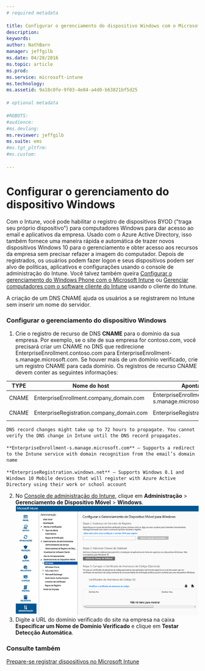 ```yaml
---
# required metadata

title: Configurar o gerenciamento do dispositivo Windows com o Microsoft Intune | Microsoft Intune
description:
keywords:
author: NathBarn
manager: jeffgilb
ms.date: 04/28/2016
ms.topic: article
ms.prod:
ms.service: microsoft-intune
ms.technology:
ms.assetid: 9a18c0fe-9f03-4e84-a4d0-b63821bf5d25

# optional metadata

#ROBOTS:
#audience:
#ms.devlang:
ms.reviewer: jeffgilb
ms.suite: ems
#ms.tgt_pltfrm:
#ms.custom:

---
```


# Configurar o gerenciamento do dispositivo Windows
Com o Intune, você pode habilitar o registro de dispositivos BYOD ("traga seu próprio dispositivo") para computadores Windows para dar acesso ao email e aplicativos da empresa. Usado com o Azure Active Directory, isso também fornece uma maneira rápida e automática de trazer novos dispositivos Windows 10 para o gerenciamento e obter acesso aos recursos da empresa sem precisar refazer a imagem do computador. Depois de registrados, os usuários podem fazer logon e seus dispositivos podem ser alvo de políticas, aplicativos e configurações usando o console de administração do Intune. Você talvez também queira [Configurar o gerenciamento do Windows Phone com o Microsoft Intune](set-up-windows-phone-management-with-microsoft-intune.md) ou [Gerenciar computadores com o software cliente do Intune](manage-windows-pcs-with-microsoft-intune.md) usando o cliente do Intune.

A criação de um DNS CNAME ajuda os usuários a se registrarem no Intune sem inserir um nome do servidor.

### Configurar o gerenciamento do dispositivo Windows

  1.  Crie o registro de recurso de DNS **CNAME** para o domínio da sua empresa. Por exemplo, se o site de sua empresa for contoso.com, você precisará criar um CNAME no DNS que redirecione EnterpriseEnrollment.contoso.com para EnterpriseEnrollment-s.manage.microsoft.com. Se houver mais de um domínio verificado, crie um registro CNAME para cada domínio. Os registros de recurso CNAME devem conter as seguintes informações:

  |TYPE|Nome do host|Aponta para|TTL|
  |--------|-------------|-------------|-------|
  |CNAME|EnterpriseEnrollment.company_domain.com|EnterpriseEnrollment-s.manage.microsoft.com |1 hora|
  |CNAME|EnterpriseRegistration.company_domain.com|EnterpriseRegistration.windows.net|1 hora|

    DNS record changes might take up to 72 hours to propagate. You cannot verify the DNS change in Intune until the DNS record propagates.

    **EnterpriseEnrollment-s.manage.microsoft.com** – Supports a redirect to the Intune service with domain recognition from the email’s domain name

    **EnterpriseRegistration.windows.net** – Supports Windows 8.1 and Windows 10 Mobile devices that will register with Azure Active Directory using their work or school account

  2.  No [Console de administração do Intune](http://manage.microsoft.com), clique em **Administração** &gt; **Gerenciamento de Dispositivo Móvel** &gt; **Windows**.
  ![Caixa de diálogo de gerenciamento de dispositivo do Windows](../media/enroll-intune-winenr.png)
  3.  Digite a URL do domínio verificado do site na empresa na caixa **Especificar um Nome de Domínio Verificado** e clique em **Testar Detecção Automática**.

### Consulte também
[Prepare-se registrar dispositivos no Microsoft Intune](get-ready-to-enroll-devices-in-microsoft-intune.md)


<!--HONumber=May16_HO1-->


